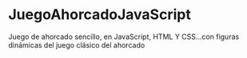 # JuegoAhorcadoJavaScript
Juego de ahorcado sencillo, en JavaScript, HTML Y CSS...con figuras dinámicas del juego clásico del ahorcado
